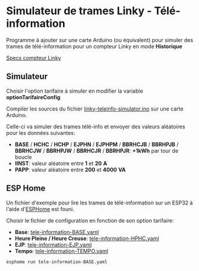# Simulateur de trames Linky - Télé-information

Programme à ajouter sur une carte Arduino (ou équivalent) pour simuler des trames de télé-information pour un compteur Linky en mode **Historique**

[Specs compteur Linky](./Specs_Compteur_Linky.pdf)

## Simulateur

Choisir l'option tarifaire à simuler en modifier la variable **optionTarifaireConfig**

Compiler les sources du fichier [linky-teleinfo-simulator.ino](linky-teleinfo-simulator.ino) sur une carte Arduino.

Celle-ci va simuler des trames télé-info et envoyer des valeurs aléatoires pour les données suivantes:
* **BASE** / **HCHC** / **HCHP** / **EJPHN** / **EJPHPM** / **BBRHCJB** / **BBRHPJB** / **BBRHCJW** / **BBRHPJW** / **BBRHCJR** / **BBRHPJR**: **+1kWh** par tour de boucle
* **IINST**: valeur aléatoire entre **1** et **20** **A**
* **PAPP**: valeur aléatoire entre **200** et **4000** **VA**

## ESP Home

Un fichier d'exemple pour lire les trames de télé-information sur un ESP32 à l'aide d'[ESPHome](https://esphome.io/index.html) est founi.

Choisir le fichier de configuration en fonction de son option tarifaire:
* **Base**: [tele-information-BASE.yaml](tele-information-BASE.yaml)
* **Heure Pleine / Heure Creuse**: [tele-information-HPHC.yaml](tele-information-HPHC.yaml)
* **EJP**: [tele-information-EJP.yaml](tele-information-EJP.yaml)
* **Tempo**: [tele-information-TEMPO.yaml](tele-information-TEMPO.yaml)

```sh
esphome run tele-information-BASE.yaml
```